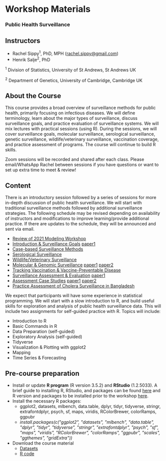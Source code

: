 # Workshop Materials
### Public Health Surveillance

## Instructors
- Rachel Sippy<sup>1</sup>, PhD, MPH (rachel.sippy@gmail.com)
- Henrik Salje<sup>2</sup>, PhD 

<sup>1</sup> Division of Statistics, University of St Andrews, St Andrews UK

<sup>2</sup> Department of Genetics, University of Cambridge, Cambridge UK

## About the Course
This course provides a broad overview of surveillance methods for public health, primarily focusing on infectious diseases. We will define terminology, learn about the major types of surveillance, discuss surveillance goals, and practice evaluation of surveillance systems. We will mix lectures with practical sessions (using R). During the sessions, we will cover surveillance goals, molecular surveillance, serological surveillance, genetic surveillance, wildlife/veterinary surveillance, vaccination coverage, and practice assessment of programs. The course will continue to build R skills.

Zoom sessions will be recorded and shared after each class. Please email/WhatsApp Rachel between sessions if you have questions or want to set up extra time to meet & review!

## Content

There is an introductory session followed by a series of sessions for more in-depth discussion of public health surveillance. We will start with traditional surveillance methods followed by additional surveillance strategies. The following schedule may be revised depending on availability of instructors and modifications to improve learning/provide additional practice. If there are updates to the schedule, they will be announced and sent via email. 

* [Review of 2021 Modeling Workshop](../main/Slides/Modeling_for_Public_Health_Review_student.pdf)
* [Introduction & Surveillance Goals](../main/Slides/Intro_Surveillance_student.pdf) [paper1](../main/References/Intro_Climate.pdf)
* [Case-based Surveillance Methods](../main/Slides/Surveillance_Types_student.pdf)
* [Serological Surveillance](../main/Slides/Serosurveillance.pdf)
* [Wildlife/Veterinary Surveillance](../main/Slides/Animal_Surveillance_student.pdf)
* [Molecular & Genomic Surveillance](../main/Slides/MolGen_Surveillance_student.pdf) [paper1](../main/References/MolGen_Campylobacter.pdf) [paper2](../main/References/MolGen_H5N1.pdf)
* [Tracking Vaccination & Vaccine-Preventable Disease](../main/Slides/Vaccine_Surveillance_student.pdf)
* [Surveillance Assessment & Evaluation](../main/Slides/Surveillance_Assessment_student.pdf) [paper1](../main/References/Assess_Sensitivity.pdf)
* [Assessment Case Studies](../main/Slides/Assessment_Examples_student.pdf) [paper1](../main/References/Assess_CS_EWARS.pdf) [paper2](../main/References/Assess_CS_USData.pdf)
* [Practice Assessment of Cholera Surveillance in Bangladesh](../main/Slides/Bangladesh_Assessment_student.pdf)

We expect that participants will have some experience in statistical programming. We will start with a slow introduction to R, and build useful skills for exploration and analysis of public health surveillance data. This will include two assignments for self-guided practice with R. Topics will include:

* Introduction to R
* Basic Commands in R
* Data Preparation (self-guided)
* Exploratory Analysis (self-guided)
* Tidyverse
* Visualization & Plotting with ggplot2
* Mapping
* Time Series & Forecasting

## Pre-course preparation
- Install or update **R program** (R version 3.5.2) and **RStudio** (1.2.5033). A brief guide to installing R, RStudio, and packages can be found [here](../main/R_Sessions/Installation_guide_R.pdf) and R version and packages to be installed prior to the workshop [here](../main/R_Sessions/Workshop_R_packages.md).
- Install the necessary R packages:
   - ggplot2, datasets, mlbench, data.table, dplyr, tidyr, tidyverse, stringr, extrafontdplyr, psych, sf, maps, viridis, RColorBrewer, colorRamps, ggpubr
   - *install.packages(c("ggplot2", "datasets", "mlbench", "data.table", "dplyr", "tidyr", "tidyverse", "stringr", "extrafontdplyr", "psych", "sf", "maps", "viridis", "RColorBrewer", "colorRamps", "ggpubr", "scales", "ggthemes", "gridExtra"))*
- Download the course material
   - [Datasets](../main/R_Sessions/Data)
   - [R code](../main/R_Sessions/Code)
